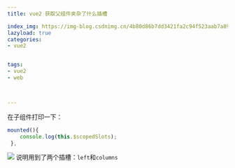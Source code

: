 ```yaml
---
title: vue2 获取父组件夹杂了什么插槽

index_img: https://img-blog.csdnimg.cn/4b80d86b7dd3421fa2c94f523aab7a89.png
lazyload: true
categories:
- vue2


tags:
- vue2
- web



---
```






在子组件打印一下：

```javascript
mounted(){
    console.log(this.$scopedSlots);
 },
```
![](https://img-blog.csdnimg.cn/4b80d86b7dd3421fa2c94f523aab7a89.png)
说明用到了两个插槽：`left`和`columns`
